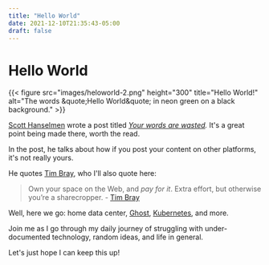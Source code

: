```yaml
---
title: "Hello World"
date: 2021-12-10T21:35:43-05:00
draft: false
---
```

# Hello World

{{< figure src="images/heloworld-2.png" height="300" title="Hello World!" alt="The words &quote;Hello World&quote; in neon green on a black background." >}}

[Scott Hanselmen](https://twitter.com/shanselman) wrote a post titled _[Your words are wasted](https://www.hanselman.com/blog/your-words-are-wasted)._ It's a great point being made there, worth the read.

In the post, he talks about how if you post your content on other platforms, it's not really yours.

He quotes [Tim Bray](https://twitter.com/timbray), who I'll also quote here:

> Own your space on the Web, and _pay for it_. Extra effort, but otherwise you’re a sharecropper. - [Tim Bray](http://www.tbray.org/ongoing/When/201x/2012/08/18/Blogodammerung)

Well, here we go: home data center, [Ghost](https://ghost.org/), [Kubernetes](https://kubernetes.io/), and more.

Join me as I go through my daily journey of struggling with under-documented technology, random ideas, and life in general.

Let's just hope I can keep this up!
